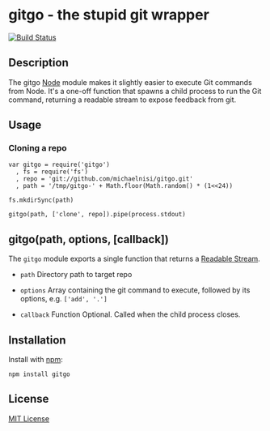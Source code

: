 # gitgo - the stupid git wrapper

[![Build Status](https://secure.travis-ci.org/michaelnisi/gitgo.png?branch=master)](https://travis-ci.org/michaelnisi/gitgo)

## Description

The gitgo [Node](http://nodejs.org/) module makes it slightly easier to execute Git commands from Node. It's a one-off function that spawns a child process to run the Git command, returning a readable stream to expose feedback from git.

## Usage

### Cloning a repo

    var gitgo = require('gitgo')
      , fs = require('fs')
      , repo = 'git://github.com/michaelnisi/gitgo.git'
      , path = '/tmp/gitgo-' + Math.floor(Math.random() * (1<<24))

    fs.mkdirSync(path)

    gitgo(path, ['clone', repo]).pipe(process.stdout)

## gitgo(path, options, [callback])

The `gitgo` module exports a single function that returns a [Readable Stream](http://nodejs.org/api/stream.html#stream_class_stream_readable).

- `path` Directory path to target repo

- `options` Array containing the git command to execute, followed by its options, e.g. `['add', '.']`

- `callback` Function Optional. Called when the child process closes.

## Installation

Install with [npm](http://npmjs.org/):

    npm install gitgo

## License

[MIT License](https://raw.github.com/michaelnisi/gitpull/master/LICENSE)
